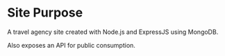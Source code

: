 Site Purpose
============

A travel agency site created with Node.js and ExpressJS using MongoDB.

Also exposes an API for public consumption.
